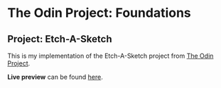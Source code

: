 # The Odin Project: Foundations
## Project: Etch-A-Sketch

This is my implementation of the Etch-A-Sketch project from [The Odin Project](https://www.theodinproject.com/courses/foundations/lessons/etch-a-sketch-project).

**Live preview** can be found [here](https://nysera.github.io/etch-a-sketch/).